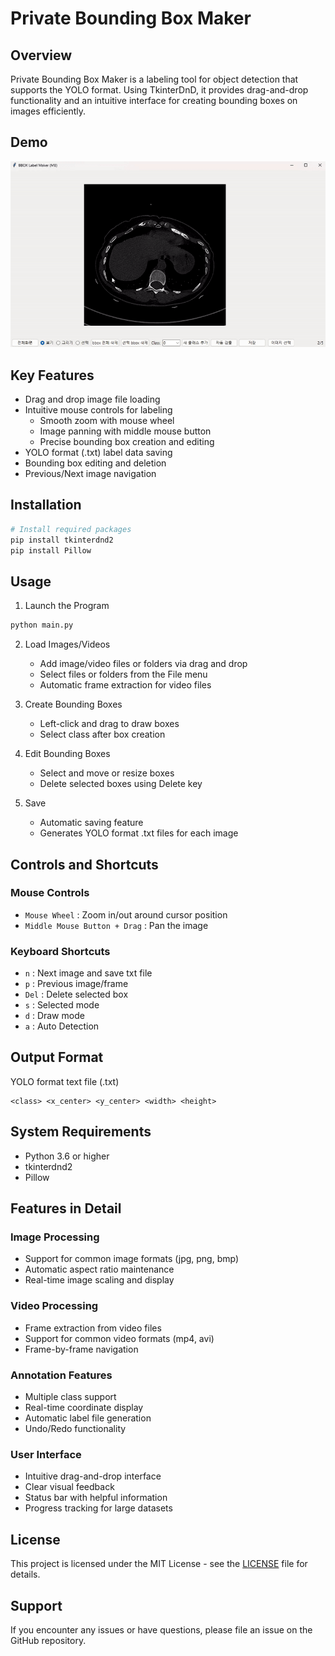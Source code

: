 # Private Bounding Box Maker

## Overview
Private Bounding Box Maker is a labeling tool for object detection that supports the YOLO format. Using TkinterDnD, it provides drag-and-drop functionality and an intuitive interface for creating bounding boxes on images efficiently.

## Demo
![Demo Video](./demo/bbox_maker.gif)

## Key Features
- Drag and drop image file loading
- Intuitive mouse controls for labeling
  * Smooth zoom with mouse wheel
  * Image panning with middle mouse button
  * Precise bounding box creation and editing
- YOLO format (.txt) label data saving
- Bounding box editing and deletion
- Previous/Next image navigation

## Installation
```bash
# Install required packages
pip install tkinterdnd2
pip install Pillow
```

## Usage
1. Launch the Program
```bash
python main.py
```

2. Load Images/Videos
   - Add image/video files or folders via drag and drop
   - Select files or folders from the File menu
   - Automatic frame extraction for video files

3. Create Bounding Boxes
   - Left-click and drag to draw boxes
   - Select class after box creation

4. Edit Bounding Boxes
   - Select and move or resize boxes
   - Delete selected boxes using Delete key

5. Save
   - Automatic saving feature
   - Generates YOLO format .txt files for each image

## Controls and Shortcuts

### Mouse Controls
- `Mouse Wheel` : Zoom in/out around cursor position
- `Middle Mouse Button + Drag` : Pan the image

### Keyboard Shortcuts
- `n` : Next image and save txt file
- `p` : Previous image/frame
- `Del` : Delete selected box
- `s` : Selected mode
- `d` : Draw mode
- `a` : Auto Detection

## Output Format
YOLO format text file (.txt)
```
<class> <x_center> <y_center> <width> <height>
```

## System Requirements
- Python 3.6 or higher
- tkinterdnd2
- Pillow

## Features in Detail

### Image Processing
- Support for common image formats (jpg, png, bmp)
- Automatic aspect ratio maintenance
- Real-time image scaling and display

### Video Processing
- Frame extraction from video files
- Support for common video formats (mp4, avi)
- Frame-by-frame navigation

### Annotation Features
- Multiple class support
- Real-time coordinate display
- Automatic label file generation
- Undo/Redo functionality

### User Interface
- Intuitive drag-and-drop interface
- Clear visual feedback
- Status bar with helpful information
- Progress tracking for large datasets

## License
This project is licensed under the MIT License - see the [LICENSE](LICENSE) file for details.

## Support
If you encounter any issues or have questions, please file an issue on the GitHub repository.
